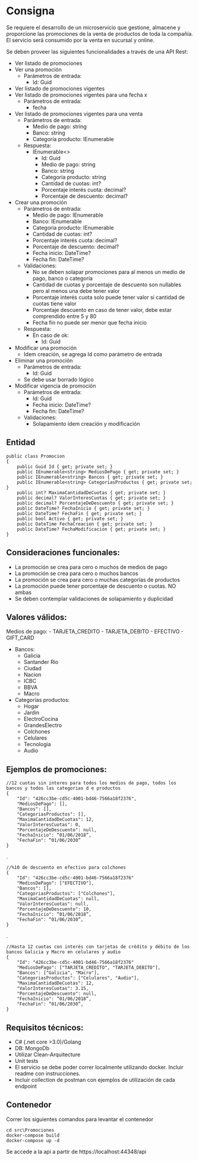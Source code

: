 # Consigna
Se requiere el desarrollo de un microservicio que gestione, almacene y proporcione las promociones de la venta de productos de toda la compañía. El servicio será consumido por la venta en sucursal y online.

Se deben proveer las siguientes funcionalidades a través de una API Rest:

 - Ver listado de promociones
 - Ver una promoción
	 - Parámetros de entrada:
		 - Id: Guid
 - Ver listado de promociones vigentes
 - Ver listado de promociones vigentes para una fecha x
	 - Parámetros de entrada:
		 - fecha
 - Ver listado de promociones vigentes para una venta
	 - Parámetros de entrada:
		 - Medio de pago: string
		 - Banco: string
		 - Categoría producto: IEnumerable<string>
	 - Respuesta:
		 - IEnumerable<>
			 - Id: Guid
			 - Medio de pago: string
			 - Banco: string
			 - Categoría producto: string
			 - Cantidad de cuotas: int?
			 - Porcentaje interés cuota: decimal?
			 - Porcentaje de descuento: decimal?
 - Crear una promoción
	 - Parámetros de entrada:
		 - Medio de pago: IEnumerable<string>
		 - Banco: IEnumerable<string>
		 - Categoria producto: IEnumerable<string>
		 - Cantidad de cuotas: int?
		 - Porcentaje interés cuota: decimal?
		 - Porcentaje de descuento: decimal?
		 - Fecha inicio: DateTime?
		 - Fecha fin: DateTime?
	 - Validaciones:
		 - No se deben solapar promociones para al menos un medio de pago, banco o categoría
		 - Cantidad de cuotas y porcentaje de descuento son nullables pero al menos una debe tener valor
		 - Porcentaje interés cuota solo puede tener valor si cantidad de cuotas tiene valor
		 - Porcentaje descuento en caso de tener valor, debe estar comprendido entre 5 y 80
		 - Fecha fin no puede ser menor que fecha inicio
	 - Respuesta:
		 - En caso de ok:
			 - Id: Guid
 - Modificar una promoción
	 - Idem creación, se agrega Id como parámetro de entrada
 - Eliminar una promoción
	 - Parámetros de entrada:
		 - Id: Guid
	 - Se debe usar borrado lógico
 - Modificar vigencia de promoción
	 - Parámetros de entrada:
		 - Id: Guid
		 - Fecha inicio: DateTime?
		 - Fecha fin: DateTime?
	 - Validaciones:
		 - Solapamiento ídem creación y modificación

## Entidad

    public class Promocion
    {
        public Guid Id { get; private set; }
        public IEnumerable<string> MediosDePago { get; private set; }
        public IEnumerable<string> Bancos { get; private set; }
        public IEnumerable<string> CategoriasProductos { get; private set; }
        public int? MaximaCantidadDeCuotas { get; private set; }
        public decimal? ValorInteresCuotas { get; private set; }
        public decimal? PorcentajeDeDescuento { get; private set; }
        public DateTime? FechaInicio { get; private set; }
        public DateTime? FechaFin { get; private set; }
        public bool Activo { get; private set; }
        public DateTime FechaCreacion { get; private set; }
        public DateTime? FechaModificacion { get; private set; }
    }

## Consideraciones funcionales:

 - La promoción se crea para cero o muchos de medios de pago
 - La promoción se crea para cero o muchos bancos
 - La promoción se crea para cero o muchas categorías de productos
 - La promoción puede tener porcentaje de descuento o cuotas. NO ambas
 - Se deben contemplar validaciones de solapamiento y duplicidad

## Valores válidos:

 Medios de pago:
	- TARJETA_CREDITO
	- TARJETA_DEBITO
	- EFECTIVO
	- GIFT_CARD
- Bancos:
	- Galicia
	- Santander Rio
	- Ciudad
	- Nacion
	- ICBC
	- BBVA
	- Macro
- Categorías productos:
	- Hogar
	- Jardin
	- ElectroCocina
	- GrandesElectro
	- Colchones
	- Celulares
	- Tecnologia
	- Audio

## Ejemplos de promociones:

    //12 cuotas sin interes para todos los medios de pago, todos los bancos y todos las categorias d e productos 
    { 
	    "Id": "426cc3be-cd5c-4001-bd46-7566a18f2376",
	    "MediosDePago": [],
	    "Bancos": [],
	    "CategoriasProductos": [],
	    "MaximaCantidadDeCuotas": 12,
	    "ValorInteresCuotas": 0,
	    "PorcentajeDeDescuento": null,
	    "FechaInicio": “01/06/2018”,
	    "FechaFin": “01/06/2030”
    }
 .

    //%10 de descuento en efectivo para colchones
    {
        "Id": "426cc3be-cd5c-4001-bd46-7566a18f2376"
        "MediosDePago": ["EFECTIVO"],
        "Bancos": [],
        "CategoriasProductos": ["Colchones"],
        "MaximaCantidadDeCuotas": null,
        "ValorInteresCuotas": null,
        "PorcentajeDeDescuento": 10,
        "FechaInicio": “01/06/2018”,
        "FechaFin": “01/06/2030”,
    }
.

    //Hasta 12 cuotas con interés con tarjetas de crédito y débito de los bancos Galicia y Macro en celulares y audio
    {
        "Id": "426cc3be-cd5c-4001-bd46-7566a18f2376"
        "MediosDePago": ["TARJETA_CREDITO", "TARJETA_DEBITO"],
        "Bancos": ["Galicia", "Macro"],
        "CategoriasProductos": ["Celulares", "Audio"],
        "MaximaCantidadDeCuotas": 12,
        "ValorInteresCuotas": 3.15,
        "PorcentajeDeDescuento": null,
        "FechaInicio": “01/06/2018”,
        "FechaFin": “01/06/2030”,
    }

## Requisitos técnicos:

 - C# (.net core >3.0)/Golang
 - DB: MongoDb
 - Utilizar Clean-Arquitecture
 - Unit tests
 - El servicio se debe poder correr localmente utilizando docker. Incluir readme con instrucciones.
 - Incluir collection de postman con ejemplos de utilización de cada endpoint

## Contenedor
Correr los siguientes comandos para levantar el contenedor

    cd src\Promociones
    docker-compose build
    docker-compose up -d
    
Se accede a la api a partir de https://localhost:44348/api
